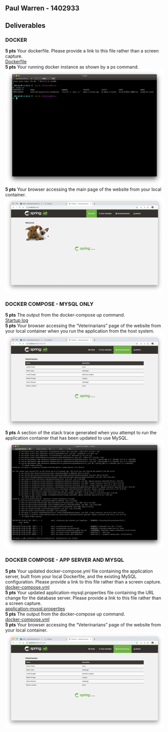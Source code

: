 ## Paul Warren - 1402933
## Deliverables
 
### DOCKER 
**5 pts** Your dockerfile. Please provide a link to this file rather than a screen capture.   
[Dockerfile](Dockerfile)  
**5 pts** Your running docker instance as shown by a ps command. 
![docker ps](figures/docker_ps.png) 
**5 pts** Your browser accessing the main page of the website from your local container. 
![pet-clinic](figures/docker_homepage.png)

### DOCKER COMPOSE - MYSQL ONLY 
**5 pts** The output from the docker-compose up command.   
[Startup log](mysql-startup.log)  
**5 pts** Your browser accessing the “Veterinarians” page of the website from your local container when you run the application from the host system. 
![mysql vet page](figures/mysql_vet.png)
**5 pts** A section of the stack trace generated when you attempt to run the application container that has been updated to use MySQL.
![Stacktrace](figures/mysql_startup_fail_stack.png)
 

### DOCKER COMPOSE - APP SERVER AND MYSQL 
**5 pts** Your updated docker-compose.yml file containing the application server, built from your local Dockerfile, and the existing MySQL configuration. Please provide a link to this file rather than a screen capture.   
[docker-compose.yml](docker-compose.yml)  
**5 pts** Your updated application-mysql.properties file containing the URL change for the database server. Please provide a link to this file rather than a screen capture.     
[application-mysql.properties](src/main/resources/application-mysql.properties)  
**5 pts** The output from the docker-compose up command.   
[docker-compose.yml](both-startup.log)    
**5 pts** Your browser accessing the “Veterinarians” page of the website from your local container.
![application-mysql.properties](figures/both_vet.png)
